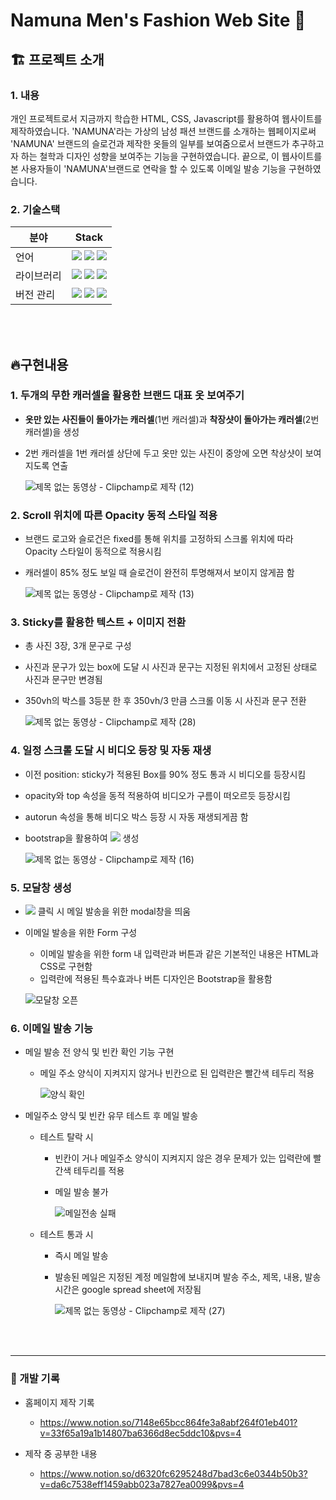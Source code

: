 # Namuna Men's Fashion Web Site 👔

## 🏗️ 프로젝트 소개 
### 1. 내용
개인 프로젝트로서 지금까지 학습한 HTML, CSS, Javascript를 활용하여 웹사이트를 제작하였습니다. 'NAMUNA'라는 가상의 남성 패션 브랜드를 소개하는 웹페이지로써 'NAMUNA' 브랜드의 슬로건과 제작한 옷들의 일부를 보여줌으로서 브랜드가 추구하고자 하는 철학과 디자인 성향을 보여주는 기능을 구현하였습니다. 끝으로, 이 웹사이트를 본 사용자들이 'NAMUNA'브랜드로 연락을 할 수 있도록 이메일 발송 기능을 구현하였습니다.


### 2. 기술스택

| 분야        | Stack  |
| --------------- | ------------------------------------------------------------------------------------------------------------------------------------------------------------------------------------------------------------------------------------------------------------------------------------------------------------------------------------------------------------------------------------------------------------------------------------------------ |
| 언어 | <img src="https://img.shields.io/badge/html-F05132?style=flat&logo=html5&logoColor=white">  <img src="https://img.shields.io/badge/css-F05132?style=flat&logo=css3&logoColor=white"> <img src="https://img.shields.io/badge/Google_Apps_Script-4285F4?style=flat&logo=googleappsscript&logoColor=white"/>||
| 라이브러리 | <img src="https://img.shields.io/badge/bootstrap-7952B3?style=flat&logo=bootstrap&logoColor=white"/> <img src="https://img.shields.io/badge/jquery-0769AD?style=flat&logo=jquery&logoColor=white"/> <img src="https://img.shields.io/badge/React-61DAFB?style=flat&logo=react&logoColor=white"/> |
| 버전 관리 | <img src="https://img.shields.io/badge/git-F05032?style=flat&logo=git&logoColor=white">  <img src="https://img.shields.io/badge/github-181717?style=flat&logo=github&logoColor=white"> <img src="https://img.shields.io/badge/notion-000000?style=flat&logo=notion&logoColor=white"/> |

<br><br>


## 🔥구현내용
### 1. 두개의 무한 캐러셀을 활용한 브랜드 대표 옷 보여주기
- **옷만 있는 사진들이 돌아가는 캐러셀**(1번 캐러셀)과 **착장샷이 돌아가는 캐러셀**(2번 캐러셀)을 생성
- 2번 캐러셀을 1번 캐러셀 상단에 두고 옷만 있는 사진이 중앙에 오면 착상샷이 보여지도록 연출

  ![제목 없는 동영상 - Clipchamp로 제작 (12)](https://github.com/namuna309/NamunaMensFashion/assets/68600766/48318fda-cf02-45bd-bc82-b80b7cc0783d)

### 2. Scroll 위치에 따른 Opacity 동적 스타일 적용
- 브랜드 로고와 슬로건은 fixed를 통해 위치를 고정하되 스크롤 위치에 따라 Opacity 스타일이 동적으로 적용시킴
- 캐러셀이 85% 정도 보일 때 슬로건이 완전히 투명해져서 보이지 않게끔 함

  ![제목 없는 동영상 - Clipchamp로 제작 (13)](https://github.com/namuna309/NamunaMensFashion/assets/68600766/0c3a9c28-cca2-427c-bfb5-e99cbd942b81)

### 3. Sticky를 활용한 텍스트 + 이미지 전환
- 총 사진 3장, 3개 문구로 구성
- 사진과 문구가 있는 box에 도달 시 사진과 문구는 지정된 위치에서 고정된 상태로 사진과 문구만 변경됨
- 350vh의 박스를 3등분 한 후 350vh/3 만큼 스크롤 이동 시 사진과 문구 전환

   ![제목 없는 동영상 - Clipchamp로 제작 (28)](https://github.com/namuna309/NamunaMensFashion/assets/68600766/a5178df0-db98-424b-99bb-6d2417c4443d)

### 4. 일정 스크롤 도달 시 비디오 등장 및 자동 재생
- 이전 position: sticky가 적용된 Box를 90% 정도 통과 시 비디오를 등장시킴
- opacity와 top 속성을 동적 적용하여 비디오가 구름이 떠오르듯 등장시킴
- autorun 속성을 통해 비디오 박스 등장 시 자동 재생되게끔 함
- bootstrap을 활용하여 <img src="https://img.shields.io/badge/Contact_Us-212121?style=flat&l&logoColor=white"> 생성

  ![제목 없는 동영상 - Clipchamp로 제작 (16)](https://github.com/namuna309/NamunaMensFashion/assets/68600766/eb802b5f-e5d3-4550-8280-28cb014bba91)

### 5. 모달창 생성
- <img src="https://img.shields.io/badge/Contact_Us-212121?style=flat&l&logoColor=white"> 클릭 시 메일 발송을 위한 modal창을 띄움
- 이메일 발송을 위한 Form 구성

  - 이메일 발송을 위한 form 내 입력란과 버튼과 같은 기본적인 내용은 HTML과 CSS로 구현함
  - 입력란에 적용된 특수효과나 버튼 디자인은 Bootstrap을 활용함

  ![모달창 오픈](https://github.com/namuna309/NamunaMensFashion/assets/68600766/7742275d-9a67-4864-8aed-bd436960aa14)


### 6. 이메일 발송 기능
- 메일 발송 전 양식 및 빈칸 확인 기능 구현

  - 메일 주소 양식이 지켜지지 않거나 빈칸으로 된 입력란은 빨간색 테두리 적용

    ![양식 확인](https://github.com/namuna309/NamunaMensFashion/assets/68600766/c50b81d3-edef-42df-a506-dbde1932d086)


- 메일주소 양식 및 빈칸 유무 테스트 후 메일 발송

  - 테스트 탈락 시
    
    - 빈칸이 거나 메일주소 양식이 지켜지지 않은 경우 문제가 있는 입력란에 빨간색 테두리를 적용
    - 메일 발송 불가

      ![메일전송 실패](https://github.com/namuna309/NamunaMensFashion/assets/68600766/6c113cd9-cb62-4427-a64f-2e1285c4b447)


  - 테스트 통과 시
    
    - 즉시 메일 발송
    - 발송된 메일은 지정된 계정 메일함에 보내지며 발송 주소, 제목, 내용, 발송 시간은 google spread sheet에 저장됨

      ![제목 없는 동영상 - Clipchamp로 제작 (27)](https://github.com/namuna309/NamunaMensFashion/assets/68600766/61156b47-afe9-4a6b-8dc9-2febefd56068)


  
<br>
<br>

----
### 📖 개발 기록
- 홈페이지 제작 기록

  - https://www.notion.so/7148e65bcc864fe3a8abf264f01eb401?v=33f65a19a1b14807ba6366d8ec5ddc10&pvs=4
- 제작 중 공부한 내용

  - https://www.notion.so/d6320fc6295248d7bad3c6e0344b50b3?v=da6c7538eff1459abb023a7827ea0099&pvs=4
